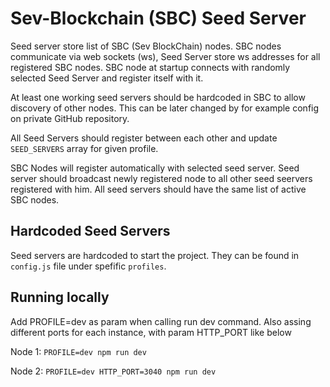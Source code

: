 # Sev-Blockchain (SBC) Seed Server

Seed server store list of SBC (Sev BlockChain) nodes. SBC nodes communicate via web sockets (ws),  Seed Server store ws addresses for all registered SBC nodes. SBC node at startup connects with randomly selected Seed Server and register itself with it.

At least one working seed servers should be hardcoded in SBC to allow discovery of other nodes. This can be later changed by for example config on private GitHub repository.

All Seed Servers should register between each other and update `SEED_SERVERS` array for given profile.

SBC Nodes will register automatically with selected seed server. Seed server should broadcast newly registered node to all other seed seervers registered with him. All seed servers should have the same list of active SBC nodes. 

## Hardcoded Seed Servers

Seed servers are hardcoded to start the project. They can be found in `config.js` file under spefific `profiles`.

## Running locally

Add PROFILE=dev as param when calling run dev command. Also assing different ports for each instance, with param HTTP_PORT like below

Node 1:
`PROFILE=dev npm run dev`

Node 2: 
`PROFILE=dev HTTP_PORT=3040 npm run dev`

